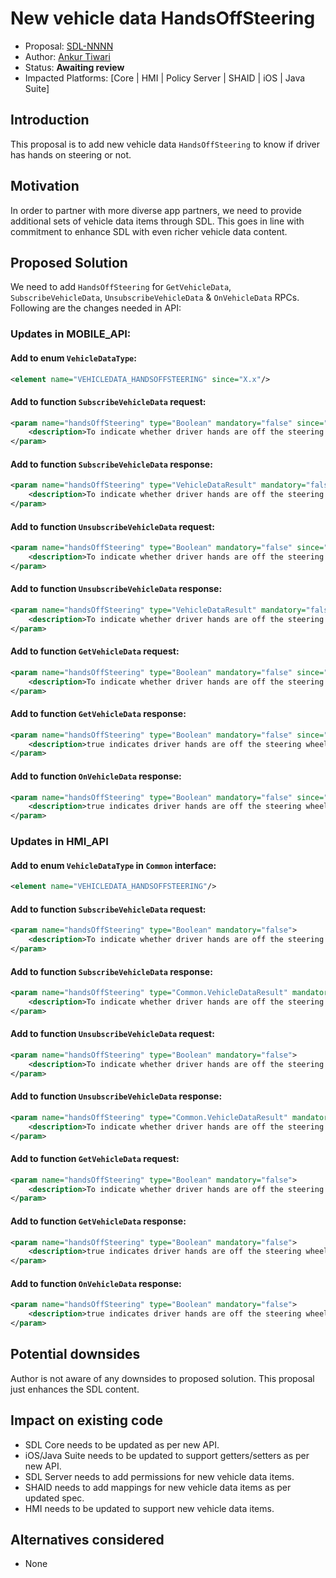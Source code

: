 # New vehicle data HandsOffSteering

* Proposal: [SDL-NNNN](NNNN-New-vehicle-data-HandsOffSteering.md)
* Author: [Ankur Tiwari](https://github.com/atiwari9)
* Status: **Awaiting review**
* Impacted Platforms: [Core | HMI | Policy Server | SHAID | iOS | Java Suite]

## Introduction

This proposal is to add new vehicle data `HandsOffSteering` to know if driver has hands on steering or not.

## Motivation

In order to partner with more diverse app partners, we need to provide additional sets of vehicle data items through SDL. This goes in line with commitment to enhance SDL with even richer vehicle data content.

## Proposed Solution 

We need to add `HandsOffSteering` for `GetVehicleData`, `SubscribeVehicleData`, `UnsubscribeVehicleData` & `OnVehicleData` RPCs. Following are the changes needed in API:

### Updates in MOBILE_API:

#### Add to enum `VehicleDataType`: 

```xml	
<element name="VEHICLEDATA_HANDSOFFSTEERING" since="X.x"/>
```
#### Add to function `SubscribeVehicleData` request: 

```xml	
<param name="handsOffSteering" type="Boolean" mandatory="false" since="X.x">
	<description>To indicate whether driver hands are off the steering wheel</description>
</param>
```
#### Add to function `SubscribeVehicleData` response: 

```xml	
<param name="handsOffSteering" type="VehicleDataResult" mandatory="false" since="X.x">
	<description>To indicate whether driver hands are off the steering wheel</description>
</param>
```
#### Add to function `UnsubscribeVehicleData` request: 

```xml	
<param name="handsOffSteering" type="Boolean" mandatory="false" since="X.x">
	<description>To indicate whether driver hands are off the steering wheel</description>
</param>
```
#### Add to function `UnsubscribeVehicleData` response: 

```xml	
<param name="handsOffSteering" type="VehicleDataResult" mandatory="false" since="X.x">
	<description>To indicate whether driver hands are off the steering wheel</description>
</param>
```
#### Add to function `GetVehicleData` request: 

```xml	
<param name="handsOffSteering" type="Boolean" mandatory="false" since="X.x">
	<description>To indicate whether driver hands are off the steering wheel</description>
</param>
```
#### Add to function `GetVehicleData` response: 

```xml	
<param name="handsOffSteering" type="Boolean" mandatory="false" since="X.x">
	<description>true indicates driver hands are off the steering wheel</description>
</param>
```
#### Add to function `OnVehicleData` response: 

```xml	
<param name="handsOffSteering" type="Boolean" mandatory="false" since="X.x">
	<description>true indicates driver hands are off the steering wheel</description>
</param>
```
### Updates in HMI_API 

#### Add to enum `VehicleDataType` in `Common` interface: 

```xml	
<element name="VEHICLEDATA_HANDSOFFSTEERING"/>
```
#### Add to function `SubscribeVehicleData` request: 

```xml	
<param name="handsOffSteering" type="Boolean" mandatory="false">
	<description>To indicate whether driver hands are off the steering wheel</description>
</param>
```
#### Add to function `SubscribeVehicleData` response: 

```xml	
<param name="handsOffSteering" type="Common.VehicleDataResult" mandatory="false">
	<description>To indicate whether driver hands are off the steering wheel</description>
</param>
```
#### Add to function `UnsubscribeVehicleData` request: 

```xml	
<param name="handsOffSteering" type="Boolean" mandatory="false">
	<description>To indicate whether driver hands are off the steering wheel</description>
</param>
```
#### Add to function `UnsubscribeVehicleData` response: 

```xml	
<param name="handsOffSteering" type="Common.VehicleDataResult" mandatory="false">
	<description>To indicate whether driver hands are off the steering wheel</description>
</param>
```
#### Add to function `GetVehicleData` request: 

```xml	
<param name="handsOffSteering" type="Boolean" mandatory="false">
	<description>To indicate whether driver hands are off the steering wheel</description>
</param>
```
#### Add to function `GetVehicleData` response: 

```xml	
<param name="handsOffSteering" type="Boolean" mandatory="false">
	<description>true indicates driver hands are off the steering wheel</description>
</param>
```
#### Add to function `OnVehicleData` response: 

```xml	
<param name="handsOffSteering" type="Boolean" mandatory="false">
	<description>true indicates driver hands are off the steering wheel</description>
</param>
```

## Potential downsides

Author is not aware of any downsides to proposed solution. This proposal just enhances the SDL content.

## Impact on existing code

* SDL Core needs to be updated as per new API.
* iOS/Java Suite needs to be updated to support getters/setters as per new API.
* SDL Server needs to add permissions for new vehicle data items.
* SHAID needs to add mappings for new vehicle data items as per updated spec.
* HMI needs to be updated to support new vehicle data items.

## Alternatives considered

* None

